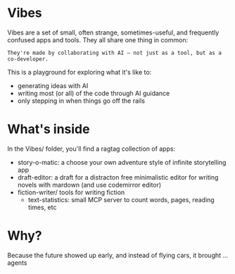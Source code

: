 # Vibes

Vibes are a set of small, often strange, sometimes-useful, and frequently confused apps and tools. They all share one thing in common:

    They're made by collaborating with AI — not just as a tool, but as a co-developer.

This is a playground for exploring what it's like to:
- generating ideas with AI
- writing most (or all) of the code through AI guidance
- only stepping in when things go off the rails

# What's inside

In the Vibes/ folder, you'll find a ragtag collection of apps:

- story-o-matic: a choose your own adventure style of infinite storytelling app
- draft-editor: a draft for a distracton free minimalistic editor for writing novels with mardown (and use codemirror editor)
- fiction-writer/ tools for writing fiction
    - text-statistics: small MCP server to count words, pages, reading times, etc

# Why?

Because the future showed up early, and instead of flying cars, it brought ... agents
